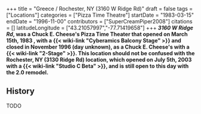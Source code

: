 +++
title = "Greece / Rochester, NY (3160 W Ridge Rd)"
draft = false
tags = ["Locations"]
categories = ["Pizza Time Theatre"]
startDate = "1983-03-15"
endDate = "1996-11-00"
contributors = ["SuperCreamPiper2008"]
citations = []
latitudeLongitude = ["43.21057997","-77.71419658"]
+++
***3160 W Ridge Rd*, was a Chuck E. Cheese's Pizza Time Theater that opened on March 15th, 1983 , with a {{< wiki-link "Cyberamics Balcony Stage" >}} and closed in November 1996 (day unknown), as a Chuck E. Cheese's with a {{< wiki-link "2-Stage" >}}.
This location should not be confused with the Rochester, NY (3130 Ridge Rd) location, which opened on July 5th, 2003 with a {{< wiki-link "Studio C Beta" >}}, and is still open to this day with the 2.0 remodel.**

## History

TODO
